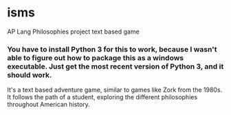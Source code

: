 # isms
AP Lang Philosophies project text based game

### You have to install Python 3 for this to work, because I wasn't able to figure out how to package this as a windows executable. Just get the most recent version of Python 3, and it should work. 

It's a text based adventure game, similar to games like Zork from the 1980s. It follows the path of a student, exploring the different philosophies throughout American history. 
